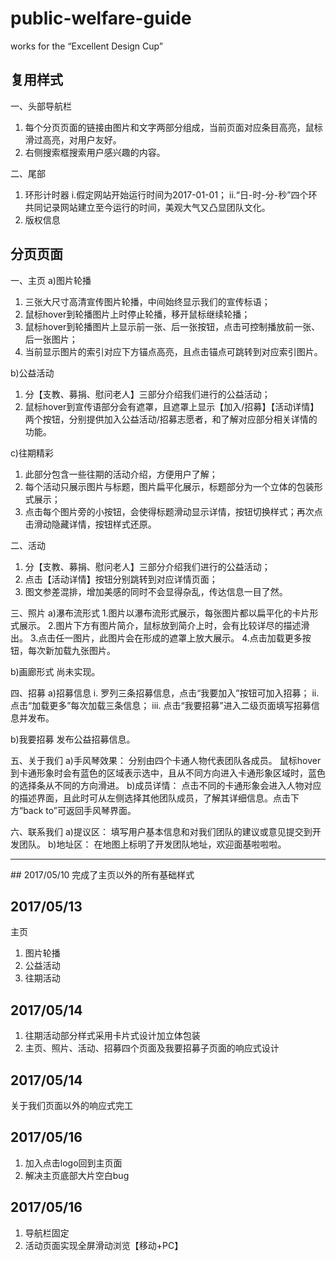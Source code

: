 # public-welfare-guide
works for the “Excellent Design Cup”


## 复用样式
一、头部导航栏
1. 每个分页页面的链接由图片和文字两部分组成，当前页面对应条目高亮，鼠标滑过高亮，对用户友好。
2. 右侧搜索框搜索用户感兴趣的内容。

二、尾部
1. 环形计时器
i.假定网站开始运行时间为2017-01-01；
ii.“日-时-分-秒”四个环共同记录网站建立至今运行的时间，美观大气又凸显团队文化。
2. 版权信息


## 分页页面
一、主页
a)图片轮播
1. 三张大尺寸高清宣传图片轮播，中间始终显示我们的宣传标语；
2. 鼠标hover到轮播图片上时停止轮播，移开鼠标继续轮播；
3. 鼠标hover到轮播图片上显示前一张、后一张按钮，点击可控制播放前一张、后一张图片；
4. 当前显示图片的索引对应下方锚点高亮，且点击锚点可跳转到对应索引图片。

b)公益活动
1. 分【支教、募捐、慰问老人】三部分介绍我们进行的公益活动；
2. 鼠标hover到宣传语部分会有遮罩，且遮罩上显示【加入/招募】【活动详情】两个按钮，分别提供加入公益活动/招募志愿者，和了解对应部分相关详情的功能。

c)往期精彩
1. 此部分包含一些往期的活动介绍，方便用户了解；
2. 每个活动只展示图片与标题，图片扁平化展示，标题部分为一个立体的包装形式展示；
3. 点击每个图片旁的小按钮，会使得标题滑动显示详情，按钮切换样式；再次点击滑动隐藏详情，按钮样式还原。

二、活动
1. 分【支教、募捐、慰问老人】三部分介绍我们进行的公益活动；
2. 点击【活动详情】按钮分别跳转到对应详情页面；
3. 图文参差混排，增加美感的同时不会显得杂乱，传达信息一目了然。

三、照片
a)瀑布流形式
1.图片以瀑布流形式展示，每张图片都以扁平化的卡片形式展示。
2.图片下方有图片简介，鼠标放到简介上时，会有比较详尽的描述滑出。
3.点击任一图片，此图片会在形成的遮罩上放大展示。
4.点击加载更多按钮，每次新加载九张图片。

b)画廊形式
尚未实现。

四、招募
a)招募信息
i. 罗列三条招募信息，点击“我要加入”按钮可加入招募；
ii. 点击“加载更多”每次加载三条信息；
iii. 点击“我要招募”进入二级页面填写招募信息并发布。

b)我要招募
发布公益招募信息。

五、关于我们
a)手风琴效果：
分别由四个卡通人物代表团队各成员。
鼠标hover到卡通形象时会有蓝色的区域表示选中，且从不同方向进入卡通形象区域时，蓝色的选择条从不同的方向滑进。
b)成员详情：
点击不同的卡通形象会进入人物对应的描述界面，且此时可从左侧选择其他团队成员，了解其详细信息。点击下方“back to”可返回手风琴界面。

六、联系我们
a)提议区：
填写用户基本信息和对我们团队的建议或意见提交到开发团队。
b)地址区：
在地图上标明了开发团队地址，欢迎面基啦啦啦。

<hr>
## 2017/05/10
完成了主页以外的所有基础样式

## 2017/05/13
主页
1. 图片轮播
2. 公益活动
3. 往期活动

## 2017/05/14
1. 往期活动部分样式采用卡片式设计加立体包装
2. 主页、照片、活动、招募四个页面及我要招募子页面的响应式设计

## 2017/05/14
关于我们页面以外的响应式完工

## 2017/05/16
1. 加入点击logo回到主页面
2. 解决主页底部大片空白bug

## 2017/05/16
1. 导航栏固定
2. 活动页面实现全屏滑动浏览【移动+PC】